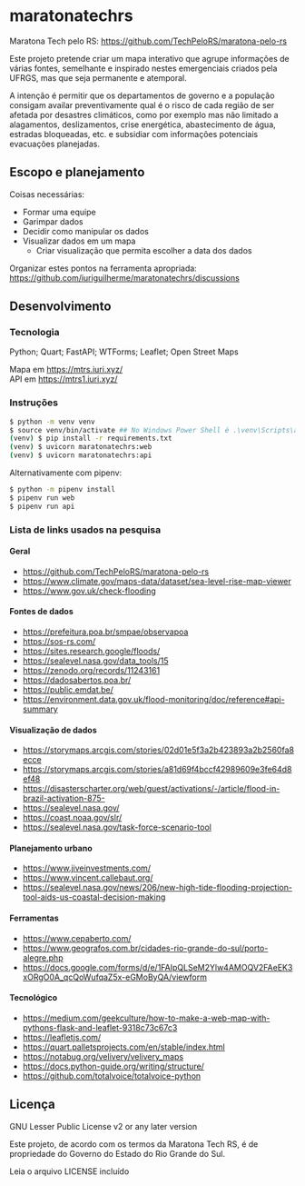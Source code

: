 maratonatechrs
===

Maratona Tech pelo RS: <https://github.com/TechPeloRS/maratona-pelo-rs>  

Este projeto pretende criar um mapa interativo que agrupe informações 
de várias fontes, semelhante e inspirado nestes emergenciais criados 
pela UFRGS, mas que seja permanente e atemporal.  

A intenção é permitir que os departamentos de governo e a população 
consigam availar preventivamente qual é o risco de cada região de ser 
afetada por desastres climáticos, como por exemplo mas não limitado a 
alagamentos, deslizamentos, crise energética, abastecimento de água, 
estradas bloqueadas, etc. e subsidiar com informações potenciais 
evacuações planejadas.  

Escopo e planejamento
---

Coisas necessárias:

* Formar uma equipe
* Garimpar dados
* Decidir como manipular os dados
* Visualizar dados em um mapa
  * Criar visualização que permita escolher a data dos dados

Organizar estes pontos na ferramenta apropriada: 
https://github.com/iuriguilherme/maratonatechrs/discussions  

Desenvolvimento
---

### Tecnologia

Python; Quart; FastAPI; WTForms; Leaflet; Open Street Maps

Mapa em https://mtrs.iuri.xyz/  
API em https://mtrs1.iuri.xyz/  

### Instruções

```bash
$ python -m venv venv
$ source venv/bin/activate ## No Windows Power Shell é .\venv\Scripts\activate
(venv) $ pip install -r requirements.txt
(venv) $ uvicorn maratonatechrs:web
(venv) $ uvicorn maratonatechrs:api
```

Alternativamente com pipenv:

```bash
$ python -m pipenv install
$ pipenv run web
$ pipenv run api
```

### Lista de links usados na pesquisa

#### Geral

* https://github.com/TechPeloRS/maratona-pelo-rs
* https://www.climate.gov/maps-data/dataset/sea-level-rise-map-viewer
* https://www.gov.uk/check-flooding

#### Fontes de dados

* https://prefeitura.poa.br/smpae/observapoa
* https://sos-rs.com/
* https://sites.research.google/floods/
* https://sealevel.nasa.gov/data_tools/15
* https://zenodo.org/records/11243161
* https://dadosabertos.poa.br/
* https://public.emdat.be/
* https://environment.data.gov.uk/flood-monitoring/doc/reference#api-summary

#### Visualização de dados

* https://storymaps.arcgis.com/stories/02d01e5f3a2b423893a2b2560fa8ecce
* https://storymaps.arcgis.com/stories/a81d69f4bccf42989609e3fe64d8ef48
* https://disasterscharter.org/web/guest/activations/-/article/flood-in-brazil-activation-875-
* https://sealevel.nasa.gov/
* https://coast.noaa.gov/slr/
* https://sealevel.nasa.gov/task-force-scenario-tool

#### Planejamento urbano

* https://www.jiveinvestments.com/
* https://www.vincent.callebaut.org/
* https://sealevel.nasa.gov/news/206/new-high-tide-flooding-projection-tool-aids-us-coastal-decision-making

#### Ferramentas

* https://www.cepaberto.com/
* https://www.geografos.com.br/cidades-rio-grande-do-sul/porto-alegre.php
* https://docs.google.com/forms/d/e/1FAIpQLSeM2Ylw4AMOQV2FAeEK3xORgO0A_qcQoWufqaZ5x-eGMoByQA/viewform

#### Tecnológico

* https://medium.com/geekculture/how-to-make-a-web-map-with-pythons-flask-and-leaflet-9318c73c67c3
* https://leafletjs.com/
* https://quart.palletsprojects.com/en/stable/index.html
* https://notabug.org/velivery/velivery_maps
* https://docs.python-guide.org/writing/structure/
* https://github.com/totalvoice/totalvoice-python

Licença
---

GNU Lesser Public License v2 or any later version

Este projeto, de acordo com os termos da Maratona Tech RS, é de 
propriedade do Governo do Estado do Rio Grande do Sul.  

Leia o arquivo LICENSE incluído
